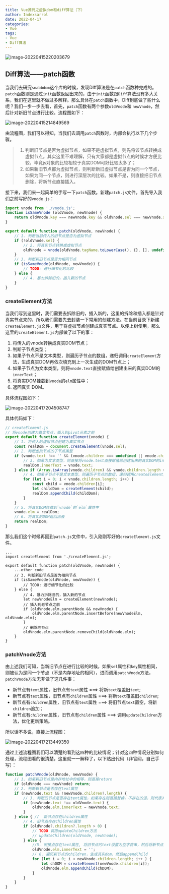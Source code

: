 ```yaml
---
title: Vue源码之虚拟dom和diff算法（下）
author: Indexsarrol
date: 2022-04-17
categories: 
- Vue
tags:
- Vue
- Diff算法
---
```


![image-20220415220203679](https://cdn.jsdelivr.net/gh/Indexsarrol/image/blogs/image-20220415220203679.png)

<!-- more -->

## Diff算法——patch函数

当我们去研究`snabbdom`这个库的时候，发现DIff算法是在`patch`函数种完成的。`patch`函数则是通过`init`函数返回出来的，由于`init`函数跟`Diff`算法没有多大关系，我们在这里就不做过多解释。那么具体在`patch`函数中，Diff到底做了些什么呢？我们一步一步去看，首先，`patch`函数有两个参数`oldVnode`和 `newVnode`，然后针对新旧节点进行比较。流程图如下：

![image-20220415214849569](https://cdn.jsdelivr.net/gh/Indexsarrol/image/blogs/image-20220415214849569.png)

由流程图，我们可以得知，当我们去调用`patch`函数时，内部会执行以下几个步骤。

> 1. 判断旧节点是否为虚拟节点，如果不是虚拟节点，则先将该节点转换成虚拟节点。其实这里不难理解，只有大家都是虚拟节点的时候才方便比较，毕竟js对象的比较相较于真实DOM可好比较太多了；
> 2. 如果新旧节点都为虚拟节点，则判断新旧虚拟节点是否为同一个节点，如果为同一个节点，则进行深层次的比较。如果不是，则直接把旧节点删除，将新节点直接插入。

接下来，我们来一起简单的手写一下`patch`函数。新建`patch.js`文件，首先导入我们之前写好的`vnode.js`：

```js
import vnode from './vnode.js';
function isSameVnode (oldVnode, newVnode) {
    return oldVnode.key === newVnode.key && oldVnode.sel === newVnode.sel;
}

export default function patch(oldVnode, newVnode) {
    // 1. 判断当前传入的旧节点是否为虚拟节点
    if (!oldVnode.sel) {
        // 2. 将真实节点转换成虚拟节点
        oldVnode = vnode(oldVnode.tagName.toLowerCase(), {}, [], undefined, oldVnode);
    }
   	// 3. 判断新旧节点是否为相同节点
    if (isSameVnode(oldVnode, newVnode)) {
        // TODO: 进行细节化的比较
    } else {
        // 4. 暴力拆除旧的，插入新的节点
    }
}
```

### createElement方法

当我们写到这里时，我们需要去拆除旧的，插入新的，这里的拆除和插入都是针对真实节点来的，所以我们需要先去封装一下常用的创建方法。在当前目录下新建`createElement.js`文件，用于将虚拟节点创建成真实节点。以便上树使用，那么这里的`createElement.js`内部做了以下的事：

1. 将传入的vnode转换成真实DOM节点；
2. 判断子节点类型；
3. 如果子节点不是文本类型，则遍历子节点的数组，递归调用`createElement`方法，生成真实DOM再依次填充到上一次生成的DOM节点上；
4. 如果子节点为文本类型，则将`vnode.text`直接赋值给创建出来的真实DOM的`innerText`；
5. 将真实DOM挂载到`vnode`的`elm`属性中；
6. 返回真实 DOM。

具体流程图如下：

![image-20220417204508747](https://cdn.jsdelivr.net/gh/Indexsarrol/image/blogs/image-20220417204508747.png)

具体代码如下：

```js
// createElement.js
// 将vnode创建为真实节点，插入到pivot元素之前
export default function createElement(vnode) {
    // 1. 将传入的虚拟节点创建为真实节点
    const realDom = document.createElement(vnode.sel);
    // 2. 判断虚拟节点的子节点类型
    if (vnode.text !== '' && (vnode.children === undefined || vnode.children.length === 0)) {
        // 3. 如果为文本类型，则直接将vnode.text直接赋值给创建出来的真实DOM的innerText
        realDom.innerText = vnode.text;
    } else if (Array.isArray(vnode.children) && vnode.children.length > 0) {
        // 4. 如果子节点不是文本类型，则遍历子节点的数组，递归调用createElement方法
        for (let i = 0; i < vnode.children.length; i++) {
            const child = vnode.children[i];
            let childDom = createElement(child);
            realDom.appendChild(childDom);
        }
    }
    // 5. 将真实DOM挂载到`vnode`的`elm`属性中
    vnode.elm = realDom;
    // 6. 将真实的DOM返回出去
    return realDom;
}
```

那么我们这个时候再回到`patch.js`文件中，引入刚刚写好的`createElement.js`文件。

```JS
...
import createElement from './createElement.js';

export default function patch(oldVnode, newVnode) {
    ...other code
   	// 3. 判断新旧节点是否为相同节点
    if (isSameVnode(oldVnode, newVnode)) {
        // TODO: 进行细节化的比较
    } else {
        // 4. 暴力拆除旧的，插入新的节点
        let newVnodeElm = createElement(newVnode);
        // 插入到老节点之前
        if (oldVnode.elm.parentNode && newVnode) {
            oldVnode.elm.parentNode.insertBefore(newVnodeElm, oldVnode.elm);
        }
        // 删除老节点
        oldVnode.elm.parentNode.removeChild(oldVnode.elm);
    }
}
```

### patchVnode方法

由上述我们可知，当新旧节点在进行比较的时候，如果`sel`属性和`key`属性相同，则被认为是同一个节点（不是内存地址的相同），进而调用`patchVnode`方法，`patchVnode`方法无非做了这几件事：

- 新节点有`text`属性，旧节点有`text`属性   ===>   将新`text`覆盖旧`text`;
- 新节点有`text`属性，旧节点有`children`属性   ===>  将新`text`覆盖旧`children`;
- 新节点有`children`属性，旧节点有`text`属性   ===>  将旧节点`text`置空，将新`children`追加；
- 新节点有`children`属性，旧节点有`children`属性   ===>   调用`updateChildren`方法，优化更新策略。

所以话不多说，直接上流程图：

![image-20220417213449350](https://cdn.jsdelivr.net/gh/Indexsarrol/image/blogs/image-20220417213449350.png)

通过上述流程图我们可以清楚的看到这四种的比较情况；针对这四种情况分别如何处理，流程图看的很清楚，这里就一一解释了，以下贴出代码（非官网，自己手写）：

```js
function patchVnode(oldVnode, newVnode) {
    // 1. 如果新旧节点是内存地址中的相等，则直接return
    if (oldVnode === newVnode) return;
    // 2. 判断新节点是否存在text属性
    if (newVnode.text && !newVnode.children?.length) {
        // 3. 判断旧节点是否存在text属性，如果存在则直接替换，不存在的话，则代表有children，一律使用innerText强			制替换
        if (newVnode.text !== oldVnode.text) {
            oldVnode.elm.innerText = newVnode.text;
        }
    } else { //  新节点存在children属性
        // 4. 旧节点存在children属性
        if (oldVnode?.children?.length > 0) {
            // TODO 调用updateChildren方法
            // updateChildren(oldVnode, newVnode);
        } else {
            //5. 旧接点存在text属性, 将旧节点的text设置为空字符串，然后将新节点的children处插入到就节点的子节点
            oldVnode.elm.innerText = '';
            // 6. 遍历新节点的children，生成真实dom，然后appendChild
            for (let i = 0; i < newVnode.children.length; i++ ) {
                let chDOM = createElement(newVnode.children[i]);
                oldVnode.elm.appendChild(chDOM);
            }
        }
    }
}
```

